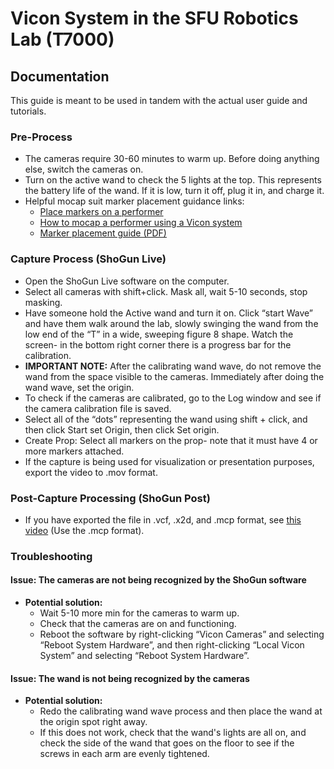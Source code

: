 
# Vicon System in the SFU Robotics Lab (T7000)
## Documentation

This guide is meant to be used in tandem with the actual user guide and tutorials.

### Pre-Process
- The cameras require 30-60 minutes to warm up. Before doing anything else, switch the cameras on.
- Turn on the active wand to check the 5 lights at the top. This represents the battery life of the wand. If it is low, turn it off, plug it in, and charge it.
- Helpful mocap suit marker placement guidance links:
  - [Place markers on a performer](https://docs.vicon.com/display/Shogun110/Place+markers+on+a+performer)
  - [How to mocap a performer using a Vicon system](https://mocappys.com/how-to-mocap-a-performer-using-a-vicon-system/#gsc.tab=0)
  - [Marker placement guide (PDF)](http://mocap.cs.cmu.edu/markerPlacementGuide.pdf)

### Capture Process (ShoGun Live)
- Open the ShoGun Live software on the computer.
- Select all cameras with shift+click. Mask all, wait 5-10 seconds, stop masking.
- Have someone hold the Active wand and turn it on. Click “start Wave” and have them walk around the lab, slowly swinging the wand from the low end of the “T” in a wide, sweeping figure 8 shape. Watch the screen- in the bottom right corner there is a progress bar for the calibration.
- **IMPORTANT NOTE:** After the calibrating wand wave, do not remove the wand from the space visible to the cameras. Immediately after doing the wand wave, set the origin.
- To check if the cameras are calibrated, go to the Log window and see if the camera calibration file is saved.
- Select all of the “dots” representing the wand using shift + click, and then click Start set Origin, then click Set origin.
- Create Prop: Select all markers on the prop- note that it must have 4 or more markers attached.
- If the capture is being used for visualization or presentation purposes, export the video to .mov format.

### Post-Capture Processing (ShoGun Post)
- If you have exported the file in .vcf, .x2d, and .mcp format, see [this video](#) (Use the .mcp format).

### Troubleshooting
#### Issue: The cameras are not being recognized by the ShoGun software
- **Potential solution:**
  - Wait 5-10 more min for the cameras to warm up.
  - Check that the cameras are on and functioning.
  - Reboot the software by right-clicking “Vicon Cameras” and selecting “Reboot System Hardware”, and then right-clicking “Local Vicon System” and selecting “Reboot System Hardware”.

#### Issue: The wand is not being recognized by the cameras
- **Potential solution:**
  - Redo the calibrating wand wave process and then place the wand at the origin spot right away.
  - If this does not work, check that the wand's lights are all on, and check the side of the wand that goes on the floor to see if the screws in each arm are evenly tightened.

